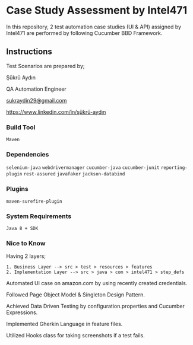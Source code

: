 # Case Study Assessment by Intel471

In this repository, 2 test automation case studies (UI & API) assigned by Intel471 are performed by following Cucumber BBD Framework.  

## Instructions
Test Scenarios are prepared by;

Şükrü Aydın

QA Automation Engineer

sukraydin29@gmail.com

https://www.linkedin.com/in/şükrü-aydın

### Build Tool
```Maven```

### Dependencies
```selenium-java```
```webdrivermanager```
```cucumber-java```
```cucumber-junit```
```reporting-plugin```
```rest-assured```
```javafaker```
```jackson-databind```

### Plugins
```maven-surefire-plugin```

### System Requirements
```Java 8 + SDK```

### Nice to Know
Having 2 layers;

    1. Business Layer --> src > test > resources > features
    2. Implementation Layer --> src > java > com > intel471 > step_defs
Automated UI case on amazon.com by using recently created credentials.

Followed Page Object Model & Singleton Design Pattern.

Achieved Data Driven Testing by configuration.properties and Cucumber Expressions.

Implemented Gherkin Language in feature files.

Utilized Hooks class for taking screenshots if a test fails.


